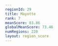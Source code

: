 ```yaml
---
regionId: 29
title: Mayotte
rank: 7
meanScore: 83.86
globalMeanScore: 73.46
numRegions: 220
layout: region_score
---
```

